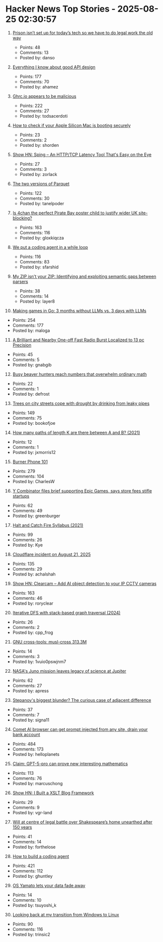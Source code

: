 # Hacker News Top Stories - 2025-08-25 02:30:57

1. [Prison isn’t set up for today’s tech so we have to do legal work the old way](https://prisonjournalismproject.org/2025/08/19/prisons-outdated-technology-hurts-our-chances-at-freedom/)
   - Points: 48
   - Comments: 13
   - Posted by: danso

2. [Everything I know about good API design](https://www.seangoedecke.com/good-api-design/)
   - Points: 177
   - Comments: 70
   - Posted by: ahamez

3. [Ghrc.io appears to be malicious](https://bmitch.net/blog/2025-08-22-ghrc-appears-malicious/)
   - Points: 222
   - Comments: 27
   - Posted by: todsacerdoti

4. [How to check if your Apple Silicon Mac is booting securely](https://eclecticlight.co/2025/08/21/how-to-check-if-your-apple-silicon-mac-is-booting-securely/)
   - Points: 23
   - Comments: 2
   - Posted by: shorden

5. [Show HN: Sping – An HTTP/TCP Latency Tool That's Easy on the Eye](https://dseltzer.gitlab.io/sping/docs/)
   - Points: 27
   - Comments: 3
   - Posted by: zorlack

6. [The two versions of Parquet](https://www.jeronimo.dev/the-two-versions-of-parquet/)
   - Points: 122
   - Comments: 30
   - Posted by: tanelpoder

7. [Is 4chan the perfect Pirate Bay poster child to justify wider UK site-blocking?](https://torrentfreak.com/uk-govt-finds-ideal-pirate-bay-poster-boy-to-sell-blocking-of-non-pirate-sites-250824/)
   - Points: 163
   - Comments: 116
   - Posted by: gloxkiqcza

8. [We put a coding agent in a while loop](https://github.com/repomirrorhq/repomirror/blob/main/repomirror.md)
   - Points: 116
   - Comments: 83
   - Posted by: sfarshid

9. [My ZIP isn't your ZIP: Identifying and exploiting semantic gaps between parsers](https://www.usenix.org/conference/usenixsecurity25/presentation/you)
   - Points: 38
   - Comments: 14
   - Posted by: layer8

10. [Making games in Go: 3 months without LLMs vs. 3 days with LLMs](https://marianogappa.github.io/software/2025/08/24/i-made-two-card-games-in-go/)
   - Points: 254
   - Comments: 177
   - Posted by: maloga

11. [A Brilliant and Nearby One-off Fast Radio Burst Localized to 13 pc Precision](https://iopscience.iop.org/article/10.3847/2041-8213/adf62f)
   - Points: 45
   - Comments: 5
   - Posted by: gnabgib

12. [Busy beaver hunters reach numbers that overwhelm ordinary math](https://www.quantamagazine.org/busy-beaver-hunters-reach-numbers-that-overwhelm-ordinary-math-20250822/)
   - Points: 22
   - Comments: 1
   - Posted by: defrost

13. [Trees on city streets cope with drought by drinking from leaky pipes](https://www.newscientist.com/article/2487804-trees-on-city-streets-cope-with-drought-by-drinking-from-leaky-pipes/)
   - Points: 149
   - Comments: 75
   - Posted by: bookofjoe

14. [How many paths of length K are there between A and B? (2021)](https://horace.io/walks)
   - Points: 12
   - Comments: 1
   - Posted by: jxmorris12

15. [Burner Phone 101](https://rebeccawilliams.info/burner-phone-101/)
   - Points: 279
   - Comments: 104
   - Posted by: CharlesW

16. [Y Combinator files brief supporting Epic Games, says store fees stifle startups](https://www.macrumors.com/2025/08/21/y-combinator-epic-games-amicus-brief/)
   - Points: 62
   - Comments: 49
   - Posted by: greenburger

17. [Halt and Catch Fire Syllabus (2021)](https://bits.ashleyblewer.com/halt-and-catch-fire-syllabus/)
   - Points: 99
   - Comments: 26
   - Posted by: Kye

18. [Cloudflare incident on August 21, 2025](https://blog.cloudflare.com/cloudflare-incident-on-august-21-2025/)
   - Points: 135
   - Comments: 29
   - Posted by: achalshah

19. [Show HN: Clearcam – Add AI object detection to your IP CCTV cameras](https://github.com/roryclear/clearcam)
   - Points: 163
   - Comments: 46
   - Posted by: roryclear

20. [Iterative DFS with stack-based graph traversal (2024)](https://dwf.dev/blog/2024/09/23/2024/dfs-iterative-stack-based)
   - Points: 26
   - Comments: 2
   - Posted by: cpp_frog

21. [GNU cross-tools: musl-cross 313.3M](https://github.com/cross-tools/musl-cross)
   - Points: 14
   - Comments: 3
   - Posted by: 1vuio0pswjnm7

22. [NASA's Juno mission leaves legacy of science at Jupiter](https://www.scientificamerican.com/article/how-nasas-juno-probe-changed-everything-we-know-about-jupiter/)
   - Points: 62
   - Comments: 27
   - Posted by: apress

23. [Stepanov's biggest blunder? The curious case of adjacent difference](https://mmapped.blog/posts/43-stepanovs-biggest-blunder)
   - Points: 37
   - Comments: 7
   - Posted by: signa11

24. [Comet AI browser can get prompt injected from any site, drain your bank account](https://twitter.com/zack_overflow/status/1959308058200551721)
   - Points: 484
   - Comments: 173
   - Posted by: helloplanets

25. [Claim: GPT-5-pro can prove new interesting mathematics](https://twitter.com/SebastienBubeck/status/1958198661139009862)
   - Points: 113
   - Comments: 76
   - Posted by: marcuschong

26. [Show HN: I Built a XSLT Blog Framework](https://vgr.land/content/posts/20250821.xml)
   - Points: 29
   - Comments: 9
   - Posted by: vgr-land

27. [Will at centre of legal battle over Shakespeare’s home unearthed after 150 years](https://www.theguardian.com/culture/2025/aug/21/will-at-centre-of-legal-battle-over-shakespeares-home-unearthed-after-150-years)
   - Points: 41
   - Comments: 14
   - Posted by: forthelose

28. [How to build a coding agent](https://ghuntley.com/agent/)
   - Points: 421
   - Comments: 112
   - Posted by: ghuntley

29. [OS Yamato lets your data fade away](https://github.com/osyamato/os-yamato)
   - Points: 14
   - Comments: 10
   - Posted by: tsuyoshi_k

30. [Looking back at my transition from Windows to Linux](https://www.scottrlarson.com/publications/publication-looking-back-windows-to-linux/)
   - Points: 90
   - Comments: 116
   - Posted by: trinsic2

